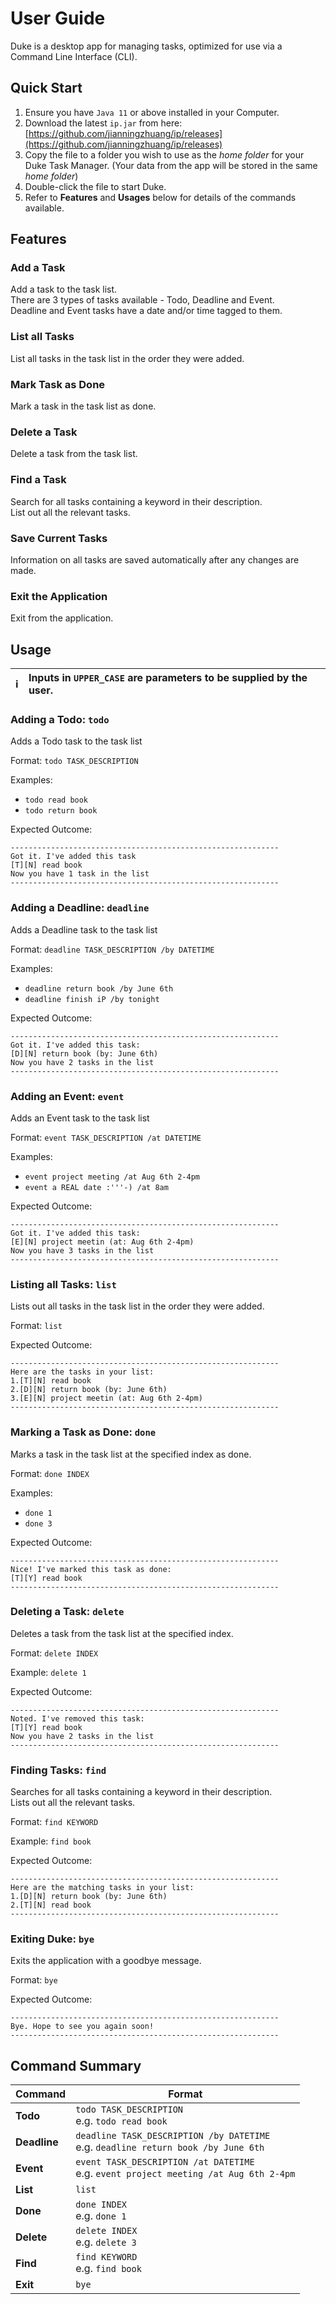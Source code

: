 # User Guide

Duke is a desktop app for managing tasks, optimized for use via a Command Line Interface (CLI).
  
## Quick Start

1. Ensure you have `Java 11` or above installed in your Computer.
2. Download the latest `ip.jar` from here: [https://github.com/jianningzhuang/ip/releases](https://github.com/jianningzhuang/ip/releases)
3. Copy the file to a folder you wish to use as the *home folder* for your Duke Task Manager. (Your data from the app will be stored in the same *home folder*)
4. Double-click the file to start Duke.
5. Refer to **Features** and **Usages** below for details of the commands available.


## Features

### Add a Task
Add a task to the task list.<br>
There are 3 types of tasks available - Todo, Deadline and Event.<br>
Deadline and Event tasks have a date and/or time tagged to them.

### List all Tasks
List all tasks in the task list in the order they were added.

### Mark Task as Done
Mark a task in the task list as done.

### Delete a Task
Delete a task from the task list.

### Find a Task
Search for all tasks containing a keyword in their description.<br>
List out all the relevant tasks.

### Save Current Tasks
Information on all tasks are saved automatically after any changes are made.

### Exit the Application
Exit from the application.

## Usage

| :information_source: | Inputs in `UPPER_CASE` are parameters to be supplied by the user. |
|----------------------|:-------------------------------------|

### Adding a Todo: `todo`

Adds a Todo task to the task list

Format: `todo TASK_DESCRIPTION`

Examples:
* `todo read book`
* `todo return book`

Expected Outcome:
```
------------------------------------------------------------
Got it. I've added this task
[T][N] read book
Now you have 1 task in the list
------------------------------------------------------------
```

### Adding a Deadline: `deadline`

Adds a Deadline task to the task list

Format: `deadline TASK_DESCRIPTION /by DATETIME`

Examples:
* `deadline return book /by June 6th`
* `deadline finish iP /by tonight`

Expected Outcome:
```
------------------------------------------------------------
Got it. I've added this task:
[D][N] return book (by: June 6th)
Now you have 2 tasks in the list
------------------------------------------------------------
```

### Adding an Event: `event`

Adds an Event task to the task list

Format: `event TASK_DESCRIPTION /at DATETIME`

Examples:
* `event project meeting /at Aug 6th 2-4pm`
* `event a REAL date :'''-) /at 8am`

Expected Outcome:
```
------------------------------------------------------------
Got it. I've added this task:
[E][N] project meetin (at: Aug 6th 2-4pm)
Now you have 3 tasks in the list
------------------------------------------------------------
```

### Listing all Tasks: `list`

Lists out all tasks in the task list in the order they were added.

Format: `list`

Expected Outcome:
```
------------------------------------------------------------
Here are the tasks in your list:
1.[T][N] read book
2.[D][N] return book (by: June 6th)
3.[E][N] project meetin (at: Aug 6th 2-4pm)
------------------------------------------------------------
```

### Marking a Task as Done: `done`

Marks a task in the task list at the specified index as done.

Format: `done INDEX`

Examples:
* `done 1`
* `done 3`

Expected Outcome:
```
------------------------------------------------------------
Nice! I've marked this task as done:
[T][Y] read book
------------------------------------------------------------
```

### Deleting a Task: `delete`

Deletes a task from the task list at the specified index.

Format: `delete INDEX`

Example: `delete 1`

Expected Outcome:
```
------------------------------------------------------------
Noted. I've removed this task:
[T][Y] read book
Now you have 2 tasks in the list
------------------------------------------------------------
```

### Finding Tasks: `find`

Searches for all tasks containing a keyword in their description.<br>
Lists out all the relevant tasks.

Format: `find KEYWORD`

Example: `find book`

Expected Outcome:
```
------------------------------------------------------------
Here are the matching tasks in your list:
1.[D][N] return book (by: June 6th)
2.[T][N] read book
------------------------------------------------------------
```

### Exiting Duke: `bye`

Exits the application with a goodbye message.

Format: `bye`

Expected Outcome:
```
------------------------------------------------------------
Bye. Hope to see you again soon!
------------------------------------------------------------
```

## Command Summary

Command | Format
--------|------------------
**Todo** | `todo TASK_DESCRIPTION` <br> e.g. `todo read book`
**Deadline** | `deadline TASK_DESCRIPTION /by DATETIME` <br> e.g. `deadline return book /by June 6th`
**Event** | `event TASK_DESCRIPTION /at DATETIME` <br> e.g. `event project meeting /at Aug 6th 2-4pm`
**List** | `list`
**Done** | `done INDEX`<br> e.g. `done 1`
**Delete** | `delete INDEX`<br> e.g. `delete 3`
**Find** | `find KEYWORD`<br> e.g. `find book`
**Exit** | `bye`
